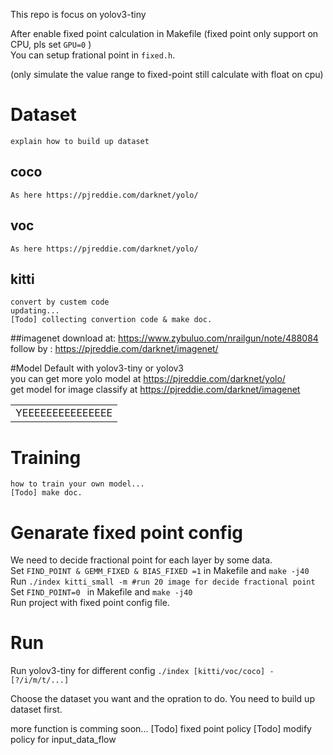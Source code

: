 This repo is focus on yolov3-tiny

After enable fixed point calculation in Makefile (fixed point only support on CPU, pls set `GPU=0` ) <br>
You can setup frational point in `fixed.h`. 

(only simulate the value range to fixed-point still calculate with float on cpu)


# Dataset

    explain how to build up dataset

## coco

    As here https://pjreddie.com/darknet/yolo/

## voc

    As here https://pjreddie.com/darknet/yolo/


## kitti

    convert by custem code
    updating... 
    [Todo] collecting convertion code & make doc.

##imagenet
    download at: https://www.zybuluo.com/nrailgun/note/488084 <br>
    follow by : https://pjreddie.com/darknet/imagenet/ <br>


#Model
    Default with yolov3-tiny or yolov3 <br>
    you can get more yolo model at https://pjreddie.com/darknet/yolo/ <br>
    get model for image classify at https://pjreddie.com/darknet/imagenet <br>
<table>
<tr> 
<td>
YEEEEEEEEEEEEEEE
</td>
</tr>
</table>




# Training

    how to train your own model... 
    [Todo] make doc.


# Genarate fixed point config

We need to decide fractional point for each layer by some data. <br>
Set `FIND_POINT & GEMM_FIXED & BIAS_FIXED =1` in Makefile and `make -j40`<br>
Run `./index kitti_small -m #run 20 image for decide fractional point `<br>
Set `FIND_POINT=0 ` in Makefile and `make -j40`<br>
Run project with fixed point config file. <br>


# Run 

Run yolov3-tiny for different config
`./index [kitti/voc/coco] -[?/i/m/t/...]`

Choose the dataset you want and the opration to do.
You need to build up dataset first.









more function is comming soon... 
[Todo] fixed point policy
[Todo] modify policy for input_data_flow
